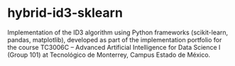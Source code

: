 # hybrid-id3-sklearn
Implementation of the ID3 algorithm using Python frameworks (scikit-learn, pandas, matplotlib), developed as part of the implementation portfolio for the course TC3006C – Advanced Artificial Intelligence for Data Science I (Group 101) at Tecnológico de Monterrey, Campus Estado de México.

